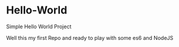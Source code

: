 # Hello-World
Simple Hello World Project

Well this my first Repo and ready to play with some es6 and NodeJS
